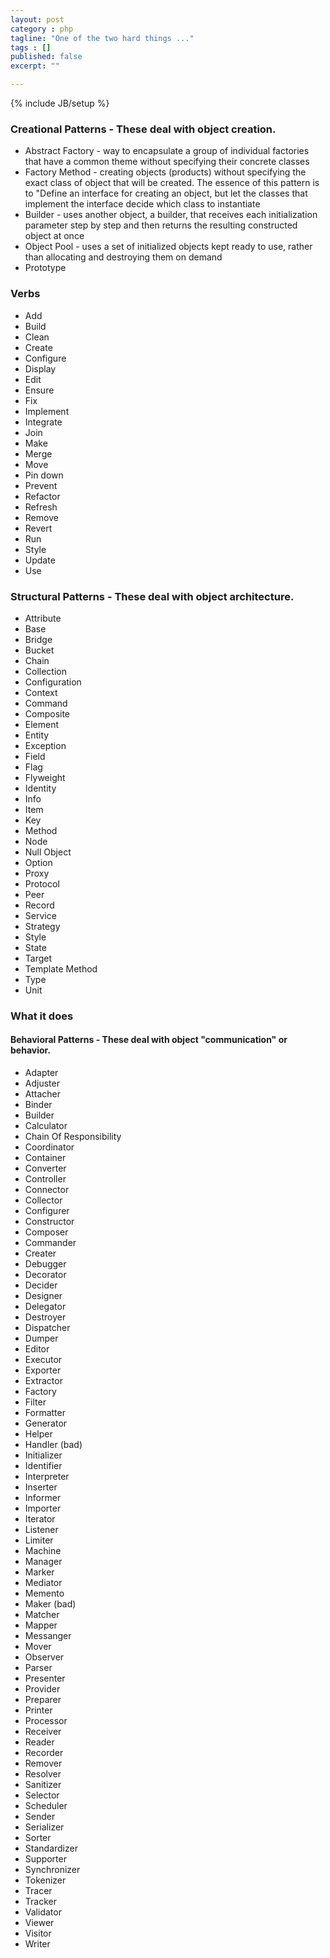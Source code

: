 ```yaml
---
layout: post
category : php
tagline: "One of the two hard things ..."
tags : []
published: false
excerpt: ""

---
```

{% include JB/setup %}


### Creational Patterns - These deal with object creation.

* Abstract Factory - way to encapsulate a group of individual factories that have a common theme without specifying their concrete classes
* Factory Method - creating objects (products) without specifying the exact class of object that will be created. The essence of this pattern is to "Define an interface for creating an object, but let the classes that implement the interface decide which class to instantiate
* Builder - uses another object, a builder, that receives each initialization parameter step by step and then returns the resulting constructed object at once
* Object Pool - uses a set of initialized objects kept ready to use, rather than allocating and destroying them on demand
* Prototype

### Verbs

* Add
* Build
* Clean
* Create
* Configure
* Display
* Edit
* Ensure
* Fix
* Implement
* Integrate
* Join
* Make
* Merge
* Move
* Pin down
* Prevent
* Refactor
* Refresh
* Remove
* Revert
* Run
* Style
* Update
* Use

### Structural Patterns - These deal with object architecture.

* Attribute
* Base
* Bridge
* Bucket
* Chain
* Collection
* Configuration
* Context
* Command
* Composite
* Element
* Entity
* Exception
* Field
* Flag
* Flyweight
* Identity
* Info
* Item
* Key
* Method
* Node
* Null Object
* Option
* Proxy
* Protocol
* Peer
* Record
* Service
* Strategy
* Style
* State
* Target
* Template Method
* Type
* Unit

### What it does

#### Behavioral Patterns - These deal with object "communication" or behavior.

* Adapter
* Adjuster
* Attacher
* Binder
* Builder
* Calculator
* Chain Of Responsibility
* Coordinator
* Container
* Converter
* Controller
* Connector
* Collector
* Configurer
* Constructor
* Composer
* Commander
* Creater
* Debugger
* Decorator
* Decider
* Designer
* Delegator
* Destroyer
* Dispatcher
* Dumper
* Editor
* Executor
* Exporter
* Extractor
* Factory
* Filter
* Formatter
* Generator
* Helper
* Handler (bad)
* Initializer
* Identifier
* Interpreter
* Inserter
* Informer
* Importer
* Iterator
* Listener
* Limiter
* Machine
* Manager
* Marker
* Mediator
* Memento
* Maker (bad)
* Matcher
* Mapper
* Messanger
* Mover
* Observer
* Parser
* Presenter
* Provider
* Preparer
* Printer
* Processor
* Receiver
* Reader
* Recorder
* Remover
* Resolver
* Sanitizer
* Selector
* Scheduler
* Sender
* Serializer
* Sorter
* Standardizer
* Supporter
* Synchronizer
* Tokenizer
* Tracer
* Tracker
* Validator
* Viewer
* Visitor
* Writer
